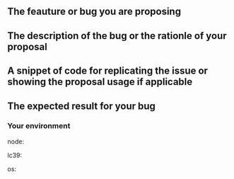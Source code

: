 <!-- Please fill the following sections with the required information.
Before submitting a new issue, please be sure to have the latest version of lc39 installed
on your system and check again if it is already fixed/implemented. Thank you for your time! -->
## The feauture or bug you are proposing
<!-- replace me -->

## The description of the bug or the rationle of your proposal
<!-- replace me -->

## A snippet of code for replicating the issue or showing the proposal usage if applicable
<!-- replace me -->

## The expected result for your bug
<!-- replace me -->

### Your environment
<!-- the version of node installed found with `node --version` -->
node:
<!-- the version of lc39 that you are using found with `npx lc39 --version` -->
lc39:
<!-- the version and name of your os -->
os:
